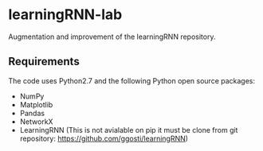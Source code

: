 # learningRNN-lab
Augmentation and improvement of the learningRNN repository.

Requirements
------------

The code uses Python2.7 and the following Python open source packages:
- NumPy
- Matplotlib
- Pandas
- NetworkX
- LearningRNN (This is not avialable on pip it must be clone from git repository: https://github.com/ggosti/learningRNN)
